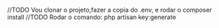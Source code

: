 //TODO Vou clonar o projeto,fazer a copia do .env, e rodar o composer install
//TODO Rodar o comando: php artisan key:generate